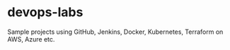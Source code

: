 # devops-labs
Sample projects using GitHub, Jenkins, Docker, Kubernetes, Terraform on AWS, Azure etc.
